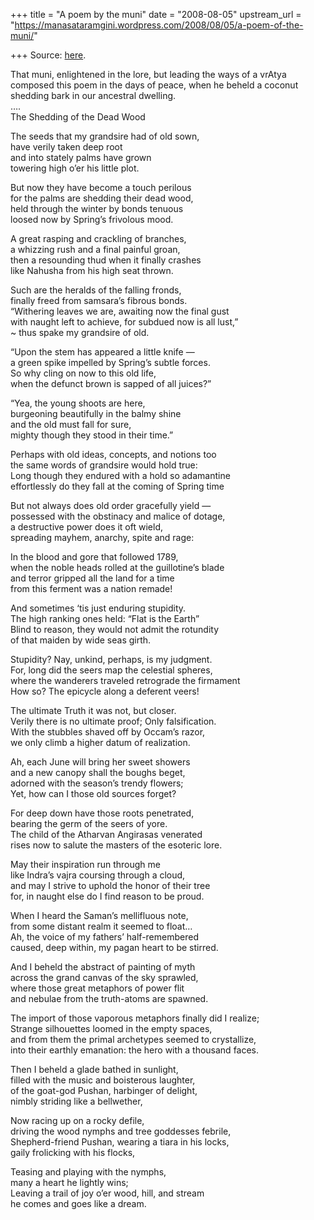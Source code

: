 +++
title = "A poem by the muni"
date = "2008-08-05"
upstream_url = "https://manasataramgini.wordpress.com/2008/08/05/a-poem-of-the-muni/"

+++
Source: [here](https://manasataramgini.wordpress.com/2008/08/05/a-poem-of-the-muni/).

That muni, enlightened in the lore, but leading the ways of a vrAtya composed this poem in the days of peace, when he beheld a coconut shedding bark in our ancestral dwelling.  
….  
The Shedding of the Dead Wood

The seeds that my grandsire had of old sown,  
have verily taken deep root  
and into stately palms have grown  
towering high o’er his little plot.

But now they have become a touch perilous  
for the palms are shedding their dead wood,  
held through the winter by bonds tenuous  
loosed now by Spring’s frivolous mood.

A great rasping and crackling of branches,  
a whizzing rush and a final painful groan,  
then a resounding thud when it finally crashes  
like Nahusha from his high seat thrown.

Such are the heralds of the falling fronds,  
finally freed from samsara’s fibrous bonds.  
“Withering leaves we are, awaiting now the final gust  
with naught left to achieve, for subdued now is all lust,”  
\~ thus spake my grandsire of old.

“Upon the stem has appeared a little knife —  
a green spike impelled by Spring’s subtle forces.  
So why cling on now to this old life,  
when the defunct brown is sapped of all juices?”

“Yea, the young shoots are here,  
burgeoning beautifully in the balmy shine  
and the old must fall for sure,  
mighty though they stood in their time.”

Perhaps with old ideas, concepts, and notions too  
the same words of grandsire would hold true:  
Long though they endured with a hold so adamantine  
effortlessly do they fall at the coming of Spring time

But not always does old order gracefully yield —  
possessed with the obstinacy and malice of dotage,  
a destructive power does it oft wield,  
spreading mayhem, anarchy, spite and rage:

In the blood and gore that followed 1789,  
when the noble heads rolled at the guillotine’s blade  
and terror gripped all the land for a time  
from this ferment was a nation remade!

And sometimes ‘tis just enduring stupidity.  
The high ranking ones held: “Flat is the Earth”  
Blind to reason, they would not admit the rotundity  
of that maiden by wide seas girth.

Stupidity? Nay, unkind, perhaps, is my judgment.  
For, long did the seers map the celestial spheres,  
where the wanderers traveled retrograde the firmament  
How so? The epicycle along a deferent veers!

The ultimate Truth it was not, but closer.  
Verily there is no ultimate proof; Only falsification.  
With the stubbles shaved off by Occam’s razor,  
we only climb a higher datum of realization.

Ah, each June will bring her sweet showers  
and a new canopy shall the boughs beget,  
adorned with the season’s trendy flowers;  
Yet, how can I those old sources forget?

For deep down have those roots penetrated,  
bearing the germ of the seers of yore.  
The child of the Atharvan Angirasas venerated  
rises now to salute the masters of the esoteric lore.

May their inspiration run through me  
like Indra’s vajra coursing through a cloud,  
and may I strive to uphold the honor of their tree  
for, in naught else do I find reason to be proud.

When I heard the Saman’s mellifluous note,  
from some distant realm it seemed to float…  
Ah, the voice of my fathers’ half-remembered  
caused, deep within, my pagan heart to be stirred.

And I beheld the abstract of painting of myth  
across the grand canvas of the sky sprawled,  
where those great metaphors of power flit  
and nebulae from the truth-atoms are spawned.

The import of those vaporous metaphors finally did I realize;  
Strange silhouettes loomed in the empty spaces,  
and from them the primal archetypes seemed to crystallize,  
into their earthly emanation: the hero with a thousand faces.

Then I beheld a glade bathed in sunlight,  
filled with the music and boisterous laughter,  
of the goat-god Pushan, harbinger of delight,  
nimbly striding like a bellwether,

Now racing up on a rocky defile,  
driving the wood nymphs and tree goddesses febrile,  
Shepherd-friend Pushan, wearing a tiara in his locks,  
gaily frolicking with his flocks,

Teasing and playing with the nymphs,  
many a heart he lightly wins;  
Leaving a trail of joy o’er wood, hill, and stream  
he comes and goes like a dream.

